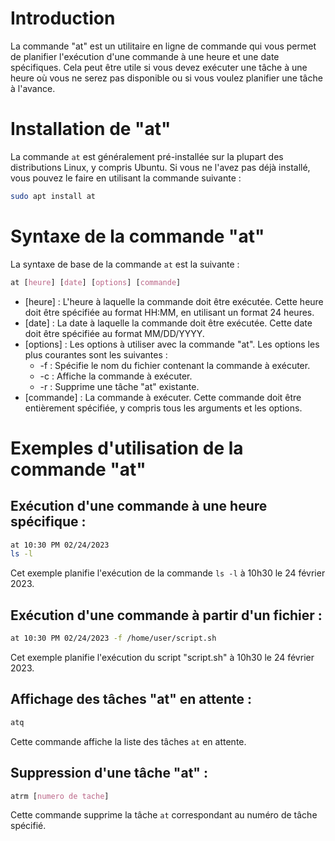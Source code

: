 # Introduction

La commande "at" est un utilitaire en ligne de commande qui vous permet de planifier l'exécution d'une commande à une heure et une date spécifiques. Cela peut être utile si vous devez exécuter une tâche à une heure où vous ne serez pas disponible ou si vous voulez planifier une tâche à l'avance.

# Installation de "at"

La commande `at` est généralement pré-installée sur la plupart des distributions Linux, y compris Ubuntu. Si vous ne l'avez pas déjà installé, vous pouvez le faire en utilisant la commande suivante :

``` bash
sudo apt install at
```

# Syntaxe de la commande "at"

La syntaxe de base de la commande `at` est la suivante :

``` css
at [heure] [date] [options] [commande]
```

-   [heure] : L'heure à laquelle la commande doit être exécutée. Cette heure doit être spécifiée au format HH:MM, en utilisant un format 24 heures.
-   [date] : La date à laquelle la commande doit être exécutée. Cette date doit être spécifiée au format MM/DD/YYYY.
-   [options] : Les options à utiliser avec la commande "at". Les options les plus courantes sont les suivantes :
    -   -f : Spécifie le nom du fichier contenant la commande à exécuter.
    -   -c : Affiche la commande à exécuter.
    -   -r : Supprime une tâche "at" existante.
-   [commande] : La commande à exécuter. Cette commande doit être entièrement spécifiée, y compris tous les arguments et les options.

# Exemples d'utilisation de la commande "at"

## Exécution d'une commande à une heure spécifique :

``` bash
at 10:30 PM 02/24/2023
ls -l
```

Cet exemple planifie l'exécution de la commande `ls -l` à 10h30 le 24 février 2023.

## Exécution d'une commande à partir d'un fichier :

``` bash
at 10:30 PM 02/24/2023 -f /home/user/script.sh
```

Cet exemple planifie l'exécution du script "script.sh" à 10h30 le 24 février 2023.

## Affichage des tâches "at" en attente :

``` bash
atq
```

Cette commande affiche la liste des tâches `at` en attente.

## Suppression d'une tâche "at" :

``` css
atrm [numero de tache]
```

Cette commande supprime la tâche `at` correspondant au numéro de tâche spécifié.